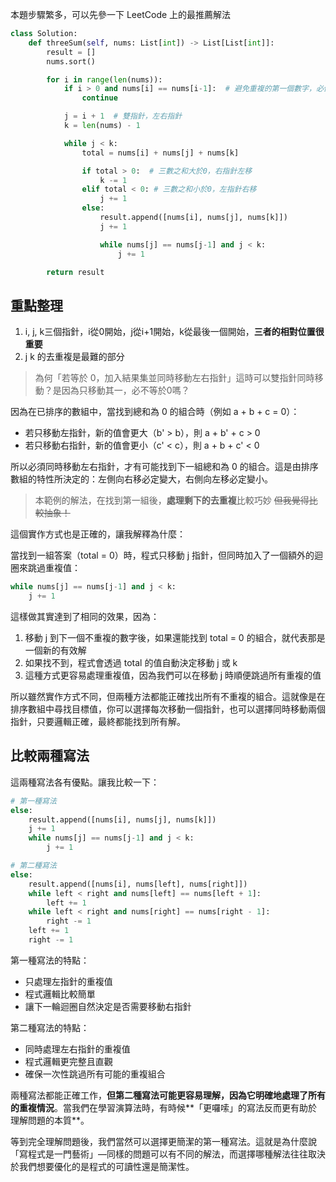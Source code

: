 本題步驟繁多，可以先參一下 LeetCode 上的最推薦解法
```python
class Solution:
    def threeSum(self, nums: List[int]) -> List[List[int]]:
        result = []
        nums.sort()

        for i in range(len(nums)):
            if i > 0 and nums[i] == nums[i-1]:  # 避免重複的第一個數字，必備
                continue

            j = i + 1  # 雙指針，左右指針
            k = len(nums) - 1

            while j < k:
                total = nums[i] + nums[j] + nums[k]

                if total > 0:  # 三數之和大於0，右指針左移
                    k -= 1
                elif total < 0: # 三數之和小於0，左指針右移
                    j += 1
                else:
                    result.append([nums[i], nums[j], nums[k]])
                    j += 1

                    while nums[j] == nums[j-1] and j < k:
                        j += 1

        return result
```

## 重點整理
1. i, j, k三個指針，i從0開始，j從i+1開始，k從最後一個開始，**三者的相對位置很重要**
2. j k 的去重複是最難的部分

> 為何「若等於 0，加入結果集並同時移動左右指針」這時可以雙指針同時移動？是因為只移動其一，必不等於0嗎？

因為在已排序的數組中，當找到總和為 0 的組合時（例如 a + b + c = 0）：
* 若只移動左指針，新的值會更大（b' > b），則 a + b' + c > 0
* 若只移動右指針，新的值會更小（c' < c），則 a + b + c' < 0

所以必須同時移動左右指針，才有可能找到下一組總和為 0 的組合。這是由排序數組的特性所決定的：左側向右移必定變大，右側向左移必定變小。

> 本範例的解法，在找到第一組後，**處理剩下的去重複**比較巧妙
> ~~但我覺得比較抽象！~~

這個實作方式也是正確的，讓我解釋為什麼：

當找到一組答案（total = 0）時，程式只移動 j 指針，但同時加入了一個額外的迴圈來跳過重複值：
```python
while nums[j] == nums[j-1] and j < k:
    j += 1
```

這樣做其實達到了相同的效果，因為：
1. 移動 j 到下一個不重複的數字後，如果還能找到 total = 0 的組合，就代表那是一個新的有效解
2. 如果找不到，程式會透過 total 的值自動決定移動 j 或 k
3. 這種方式更容易處理重複值，因為我們可以在移動 j 時順便跳過所有重複的值

所以雖然實作方式不同，但兩種方法都能正確找出所有不重複的組合。這就像是在排序數組中尋找目標值，你可以選擇每次移動一個指針，也可以選擇同時移動兩個指針，只要邏輯正確，最終都能找到所有解。

## 比較兩種寫法
這兩種寫法各有優點。讓我比較一下：

```python
# 第一種寫法
else:
    result.append([nums[i], nums[j], nums[k]])
    j += 1
    while nums[j] == nums[j-1] and j < k:
        j += 1

# 第二種寫法
else:
    result.append([nums[i], nums[left], nums[right]])
    while left < right and nums[left] == nums[left + 1]:
        left += 1
    while left < right and nums[right] == nums[right - 1]:
        right -= 1
    left += 1
    right -= 1
```

第一種寫法的特點：
- 只處理左指針的重複值
- 程式邏輯比較簡單
- 讓下一輪迴圈自然決定是否需要移動右指針

第二種寫法的特點：
- 同時處理左右指針的重複值
- 程式邏輯更完整且直觀
- 確保一次性跳過所有可能的重複組合

兩種寫法都能正確工作，**但第二種寫法可能更容易理解，因為它明確地處理了所有的重複情況**。當我們在學習演算法時，有時候**「更囉嗦」的寫法反而更有助於理解問題的本質**。

等到完全理解問題後，我們當然可以選擇更簡潔的第一種寫法。這就是為什麼說「寫程式是一門藝術」—同樣的問題可以有不同的解法，而選擇哪種解法往往取決於我們想要優化的是程式的可讀性還是簡潔性。
